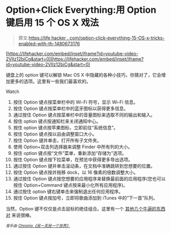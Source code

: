# Option+Click Everything:用 Option 键启用 15 个 OS X 戏法

> 原文:[https://life hacker . com/option-click-everything-15-OS-x-tricks-enabled-with-th-1480673176](https://lifehacker.com/option-click-everything-15-os-x-tricks-enabled-with-th-1480673176)

 [https://lifehacker.com/embed/inset/iframe?id=youtube-video-2VIIz12biCg&start=0](https://lifehacker.com/embed/inset/iframe?id=youtube-video-2VIIz12biCg&start=0) 

键盘上的 option 键可以解锁 Mac OS X 中隐藏的各种小技巧，你猜对了，它会增加更多的选项。这里有一些我们最喜欢的。

Watch

1.  按住 Option 键点按菜单栏中的 Wi-Fi 符号，显示 Wi-Fi 信息。
2.  按住 Option 键点按菜单栏中的蓝牙图标以获得更多信息。
3.  通过按住 Option 键点按菜单栏中的音量图标来选取不同的输出和输入。
4.  按住 option 键点按通知栏来关闭通知中心。
5.  按住 option 键点按苹果图标，立即前往“系统信息”。
6.  按住 Option 键点按以自由调整窗口大小。
7.  按住 Option 键并单击，打开所有子文件夹。
8.  使用 Option+双击列选择器来调整 Finder 中所有列的大小。
9.  按住 option 键点按“文件”菜单，重新添加“存储为”选项。
10.  按住 Option 键点按下拉菜单，在预览中获得更多导出选项。
11.  通过按住 Option 键并单击滚动条，在文档中准确跳转到您想要的位置。
12.  按住 Option 键点按并拖移 dock，以 16 像素的倍数调整大小。
13.  通过按住 Option 键点按您想要的应用程序来替换最前面的应用程序(您也可以按住 Option+Command 键点按来最小化所有应用程序)。
14.  通过按住 option 键右键单击来强制退出任何应用程序。
15.  按住 Option 键点按加号，立即将歌曲添加到 iTunes 中的“下一首”队列。

当然，Option 键不仅仅是点击鼠标的绝佳组合。这里有一个 [其他几个牛逼的东西对](https://lifehacker.com/squeeze-hidden-functionality-out-of-every-corner-of-you-5588323) 来说很棒。

<small>*音乐由*</small> [*<small>Chromix《另一天另一个世界》</small>*](http://freemusicarchive.org/music/Chromix/Roll_Trick/chromix-anotherdayinanotherworld)